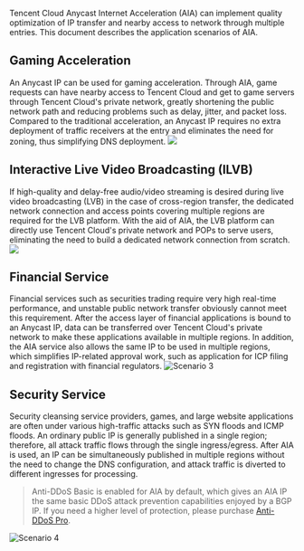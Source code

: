 Tencent Cloud Anycast Internet Acceleration (AIA) can implement quality optimization of IP transfer and nearby access to network through multiple entries. This document describes the application scenarios of AIA.
## Gaming Acceleration
An Anycast IP can be used for gaming acceleration. Through AIA, game requests can have nearby access to Tencent Cloud and get to game servers through Tencent Cloud's private network, greatly shortening the public network path and reducing problems such as delay, jitter, and packet loss. Compared to the traditional acceleration, an Anycast IP requires no extra deployment of traffic receivers at the entry and eliminates the need for zoning, thus simplifying DNS deployment.
![](https://main.qcloudimg.com/raw/d482c6f14176ad6b67f5a1aafaa97641.png)

## Interactive Live Video Broadcasting (ILVB)
If high-quality and delay-free audio/video streaming is desired during live video broadcasting (LVB) in the case of cross-region transfer, the dedicated network connection and access points covering multiple regions are required for the LVB platform. With the aid of AIA, the LVB platform can directly use Tencent Cloud's private network and POPs to serve users, eliminating the need to build a dedicated network connection from scratch.
![](https://main.qcloudimg.com/raw/db1ca84c4ae97b2365a1a3daa7b61b0d.png)

## Financial Service
Financial services such as securities trading require very high real-time performance, and unstable public network transfer obviously cannot meet this requirement. After the access layer of financial applications is bound to an Anycast IP, data can be transferred over Tencent Cloud's private network to make these applications available in multiple regions. In addition, the AIA service also allows the same IP to be used in multiple regions, which simplifies IP-related approval work, such as application for ICP filing and registration with financial regulators.
![Scenario 3](https://main.qcloudimg.com/raw/dde74492ff3b59a9425262b76aba6c49.png)

## Security Service
Security cleansing service providers, games, and large website applications are often under various high-traffic attacks such as SYN floods and ICMP floods. An ordinary public IP is generally published in a single region; therefore, all attack traffic flows through the single ingress/egress. After AIA is used, an IP can be simultaneously published in multiple regions without the need to change the DNS configuration, and attack traffic is diverted to different ingresses for processing.
>Anti-DDoS Basic is enabled for AIA by default, which gives an AIA IP the same basic DDoS attack prevention capabilities enjoyed by a BGP IP. If you need a higher level of protection, please purchase [Anti-DDoS Pro](https://intl.cloud.tencent.com/document/product/1029).
>
![Scenario 4](https://main.qcloudimg.com/raw/2ce84f64426a115472d6cb9ec5464e91.png)
